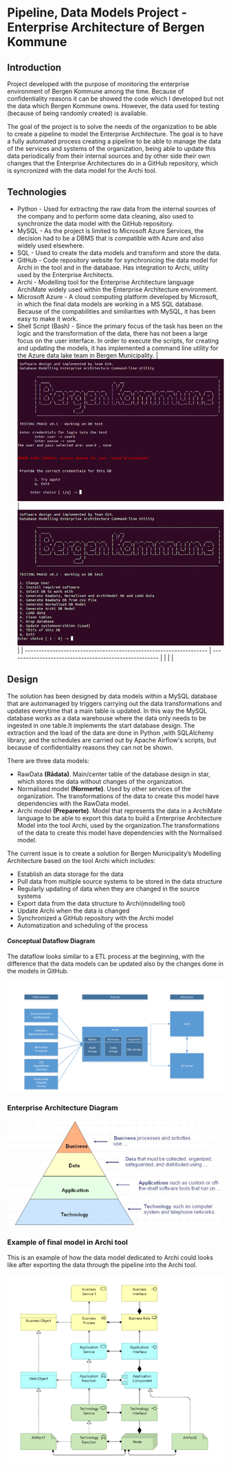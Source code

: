 # Pipeline, Data Models Project - Enterprise Architecture of Bergen Kommune

## Introduction
Project developed with the purpose of monitoring the enterprise environment of Bergen Kommune among the time. Because of confidentiality reasons it can be showed the code which I developed but not the data which Bergen Kommune owns. However, the data used for testing (because of being randomly created) is available.

The goal of the project is to solve the needs of the organization to be able to create a pipeline to model the Enterprise Architecture. The goal is to have a fully automated process creating a pipeline to be able to manage the data of the services and systems of the organization, being able to update this data periodically from their internal sources and by other side their own changes that the Enterprise Architectures do in a GitHub repository, which is syncronized with the data model for the Archi tool.

## Technologies 

- Python - Used for extracting the raw data from the internal sources of the company and to perform some data cleaning, also used to synchronize the data model with the GitHub repository. 
- MySQL - As the project is limited to Microsoft Azure Services, the decision had to be a DBMS that is compatible with Azure and also widely used elsewhere. 
- SQL - Used to create the data models and transform and store the data.
- GitHub - Code repository website for synchronicing the data model for Archi in the tool and in the database. Has integration to Archi, utility used by the Enterprise Architects.
- Archi - Modelling tool for the Enterprise Architecture language ArchiMate widely used within the Enterprise Architecture environment. 
- Microsoft Azure - A cloud computing platform developed by Microsoft, in which the final data models are working in a MS SQL database. Because of the compabilities and similiarities with MySQL, it has been easy to make it work.
- Shell Script (Bash) - Since the primary focus of the task has been on the logic and the transformation of the data, there has not been a large focus on the user interface. In order to execute the scripts, for creating and updating the models, it has implemented a command line utility for the Azure data lake team in Bergen Municipality.
| ![Image of Command Line Utility Login](/img/CommandUtil_Login.png) | ![Image of CommanLineUtility](/img/CommandUtil_2.png) |
| ------------------------------------------------------------------ | ------------------------------------------------------ |
|                                                                    |                                                        |


## Design
The solution has been designed by data models within a MySQL database that are automanaged by triggers carrying out the data transformations and updates everytime that a main table is updated. In this way the MySQL database works as a data warehouse where the data only needs to be ingested in one table.It implements the start database design. The extraction and the load of the data are done in Python ,with SQLAlchemy library, and the schedules are carried out by Apache Airflow's scripts, but because of confidentiality reasons they can not be shown.

There are three data models:

- RawData **(Rådata)**. Main/center table of the database design in star, which stores the data without changes of the organization.
- Normalised model **(Normerte)**. Used by other services of the organization. The transformations of the data to create this model have dependencies with the RawData model.
- Archi model **(Preparerte)**. Model that represents the data in a ArchiMate language to be able to export this data to build a Enterprise Architecture Model into the tool Archi, used by the organization.The transformations of the data to create this model have dependencies with the Normalised model.



The current issue is to create a solution for Bergen Municipality’s Modelling Architecture based on the tool Archi which includes:

- Establish an data storage for the data
- Pull data from multiple source systems to be stored in the data structure
- Regularly updating of data when they are changed in the source systems
- Export data from the data structure to Archi(modelling tool)
- Update Archi when the data is changed
- Synchronized a GitHub repository with the Archi model
- Automatization and scheduling of the process

#### Conceptual Dataflow Diagram
The dataflow looks similar to a ETL process at the beginning, with the difference that the data models can be updated also by the changes done in the models in GitHub.

![Image of Dataflow](/img/ETL_Process.png)

### Enterprise Architecture Diagram

![Image of EA Diagram](/img/EA_Dia.png)

### Example of final model in Archi tool
This is an example of how the data model dedicated to Archi could looks like after exporting the data through the pipeline into the Archi tool.

![Image of Example of Archimate](/img/Archi_Ex.png)

